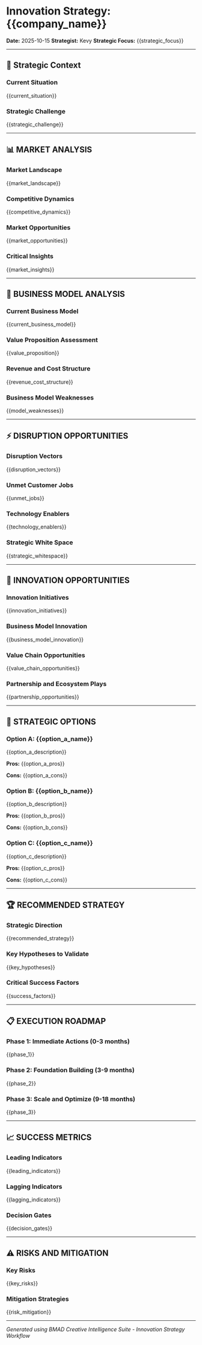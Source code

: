 # Innovation Strategy: {{company_name}}

**Date:** 2025-10-15
**Strategist:** Kevy
**Strategic Focus:** {{strategic_focus}}

---

## 🎯 Strategic Context

### Current Situation

{{current_situation}}

### Strategic Challenge

{{strategic_challenge}}

---

## 📊 MARKET ANALYSIS

### Market Landscape

{{market_landscape}}

### Competitive Dynamics

{{competitive_dynamics}}

### Market Opportunities

{{market_opportunities}}

### Critical Insights

{{market_insights}}

---

## 💼 BUSINESS MODEL ANALYSIS

### Current Business Model

{{current_business_model}}

### Value Proposition Assessment

{{value_proposition}}

### Revenue and Cost Structure

{{revenue_cost_structure}}

### Business Model Weaknesses

{{model_weaknesses}}

---

## ⚡ DISRUPTION OPPORTUNITIES

### Disruption Vectors

{{disruption_vectors}}

### Unmet Customer Jobs

{{unmet_jobs}}

### Technology Enablers

{{technology_enablers}}

### Strategic White Space

{{strategic_whitespace}}

---

## 🚀 INNOVATION OPPORTUNITIES

### Innovation Initiatives

{{innovation_initiatives}}

### Business Model Innovation

{{business_model_innovation}}

### Value Chain Opportunities

{{value_chain_opportunities}}

### Partnership and Ecosystem Plays

{{partnership_opportunities}}

---

## 🎲 STRATEGIC OPTIONS

### Option A: {{option_a_name}}

{{option_a_description}}

**Pros:** {{option_a_pros}}

**Cons:** {{option_a_cons}}

### Option B: {{option_b_name}}

{{option_b_description}}

**Pros:** {{option_b_pros}}

**Cons:** {{option_b_cons}}

### Option C: {{option_c_name}}

{{option_c_description}}

**Pros:** {{option_c_pros}}

**Cons:** {{option_c_cons}}

---

## 🏆 RECOMMENDED STRATEGY

### Strategic Direction

{{recommended_strategy}}

### Key Hypotheses to Validate

{{key_hypotheses}}

### Critical Success Factors

{{success_factors}}

---

## 📋 EXECUTION ROADMAP

### Phase 1: Immediate Actions (0-3 months)

{{phase_1}}

### Phase 2: Foundation Building (3-9 months)

{{phase_2}}

### Phase 3: Scale and Optimize (9-18 months)

{{phase_3}}

---

## 📈 SUCCESS METRICS

### Leading Indicators

{{leading_indicators}}

### Lagging Indicators

{{lagging_indicators}}

### Decision Gates

{{decision_gates}}

---

## ⚠️ RISKS AND MITIGATION

### Key Risks

{{key_risks}}

### Mitigation Strategies

{{risk_mitigation}}

---

_Generated using BMAD Creative Intelligence Suite - Innovation Strategy Workflow_